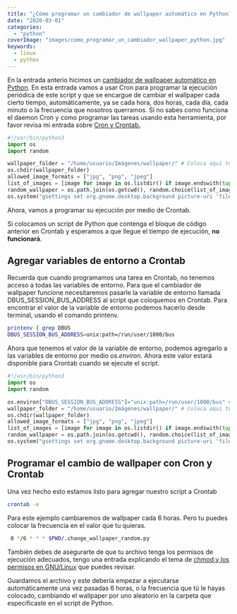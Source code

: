 ```yaml
---
title: "¿Cómo programar un cambiador de wallpaper automático en Python?"
date: "2020-03-01"
categories: 
  - "python"
coverImage: "images/como_programar_un_cambiador_wallpaper_python.jpg"
keywords:
  - linux
  - python
---
```


En la entrada anterio hicimos un [cambiador de wallpaper automático en Python](https://coffeebytes.dev/como-crear-un-cambiador-de-wallpaper-automatico-usando-python-en-gnome/). En esta entrada vamos a usar Cron para programar la ejecución periódica de este script y que se encargue de cambiar el wallpaper cada cierto tiempo, automáticamente, ya se cada hora, dos horas, cada día, cada minuto o la frecuencia que nosotros querramos. Si no sabes como funciona el daemon Cron y como programar las tareas usando esta herramienta, por favor revisa mi entrada sobre [Cron y Crontab.](https://coffeebytes.dev/cron-y-crontab-programa-tareas-periodicas/)

```python
#!/usr/bin/python3
import os
import random

wallpaper_folder = "/home/usuario/Imágenes/wallpaper/" # Coloca aquí tu propia ruta
os.chdir(wallpaper_folder)
allowed_image_formats = ["jpg", "png", "jpeg"]
list_of_images = [image for image in os.listdir() if image.endswith(tuple(allowed_image_formats))]
random_wallpaper = os.path.join(os.getcwd(), random.choice(list_of_images))
os.system("gsettings set org.gnome.desktop.background picture-uri 'file://{}'".format(random_wallpaper))
```

Ahora, vamos a programar su ejecución por medio de Crontab.

Si colocamos un script de Python que contenga el bloque de código anterior en Crontab y esperamos a que llegue el tiempo de ejecución, **no funcionará**.

## Agregar variables de entorno a Crontab

Recuerda que cuando programamos una tarea en Crontab, no tenemos acceso a todas las variables de entorno. Para que el cambiador de wallpaper funcione necesitaremos pasarle la variable de entorno llamada DBUS\_SESSION\_BUS\_ADDRESS al script que coloquemos en Crontab. Para encontrar el valor de la variable de entorno podemos hacerlo desde terminal, usando el comando printenv.

```bash
printenv | grep DBUS
DBUS_SESSION_BUS_ADDRESS=unix:path=/run/user/1000/bus
```

Ahora que tenemos el valor de la variable de entorno, podemos agregarlo a las variables de entorno por medio _os.environ_. Ahora este valor estará disponible para Crontab cuando se ejecute el script.

```python
#!/usr/bin/python3
import os
import random

os.environ["DBUS_SESSION_BUS_ADDRESS"]="unix:path=/run/user/1000/bus" # LINEA NUEVA
wallpaper_folder = "/home/usuario/Imágenes/wallpaper/" # Coloca aquí tu propia ruta absoluta
os.chdir(wallpaper_folder)
allowed_image_formats = ["jpg", "png", "jpeg"]
list_of_images = [image for image in os.listdir() if image.endswith(tuple(allowed_image_formats))]
random_wallpaper = os.path.join(os.getcwd(), random.choice(list_of_images))
os.system("gsettings set org.gnome.desktop.background picture-uri 'file://{}'".format(random_wallpaper))
```

## Programar el cambio de wallpaper con Cron y Crontab

Una vez hecho esto estamos listo para agregar nuestro script a Crontab

```bash
crontab -e
```

Para este ejemplo cambiaremos de wallpaper cada 6 horas. Pero tu puedes colocar la frecuencia en el valor que tu quieras.

```bash
 0 */6 * * * $PWD/.change_wallpaper_random.py
```

También debes de asegurarte de que tu archivo tenga los permisos de ejecución adecuados, tengo una entrada explicando el tema de [chmod y los permisos en GNU/Linux](https://coffeebytes.dev/entiende-los-permisos-en-gnu-linux-y-el-comando-chmod/) que puedes revisar.

Guardamos el archivo y este debería empezar a ejecutarse automáticamente una vez pasadas 6 horas, o la frecuencia que tú le hayas colocado, cambiando el wallpaper por uno aleatorio en la carpeta que especificaste en el script de Python.
